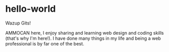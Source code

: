 hello-world
===========

Wazup Gits!

AMMOCAN here, I enjoy sharing and learning web design and coding skills (that's why I'm here!).
I have done many things in my life and being a web professional is by far one of the best.
